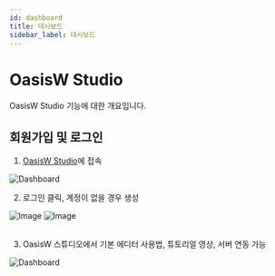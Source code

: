 ```yaml
---
id: dashboard
title: 대시보드
sidebar_label: 대시보드
---
```


# OasisW Studio

OasisW Studio 기능에 대한 개요입니다.

## 회원가입 및 로그인

1. [OasisW Studio](https://oasisserver.link/)에 접속

![Dashboard](/img/usage-guide/9_1.png)

2. 로그인 클릭, 계정이 없을 경우 생성

<div style={{display: 'flex', gap: '10px'}}>
  <img src="/img/usage-guide/9_2.png" alt="Image" style={{maxWidth: '45%'}} />
  <img src="/img/usage-guide/9_3.png" alt="Image" style={{maxWidth: '45%'}} />
</div>
<br />

3. OasisW 스튜디오에서 기본 에디터 사용법, 튜토리얼 영상, 서버 연동 가능

![Dashboard](/img/usage-guide/15_1.png)
